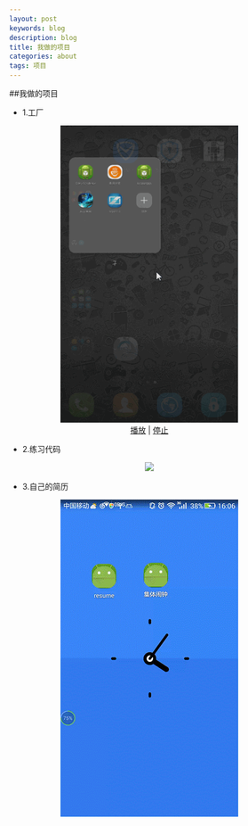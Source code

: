 ```yaml
---
layout: post
keywords: blog
description: blog
title: 我做的项目
categories: about
tags: 项目
---
```


##我做的项目

* 1.工厂

<center>
<!--把下面代码加到<body>与</body>之间-->
<img src="/image/factory.gif" height="533" width="320"><br>
<a href="javascript:play();">播放</a> | <a href="javascript:;">停止</a>
<script type="text/javascript">
function play(){
var imgs=document.getElementsByTagName('img');
  for (var i=0; i<imgs.length; i++)
  imgs[i].src = imgs[i].src;
}
</script>
</center>

* 2.练习代码

<center>
<img src="/image/tomhuahua.gif" />
</center>

* 3.自己的简历

<center>
<img src="/image/resume.gif" />
</center>